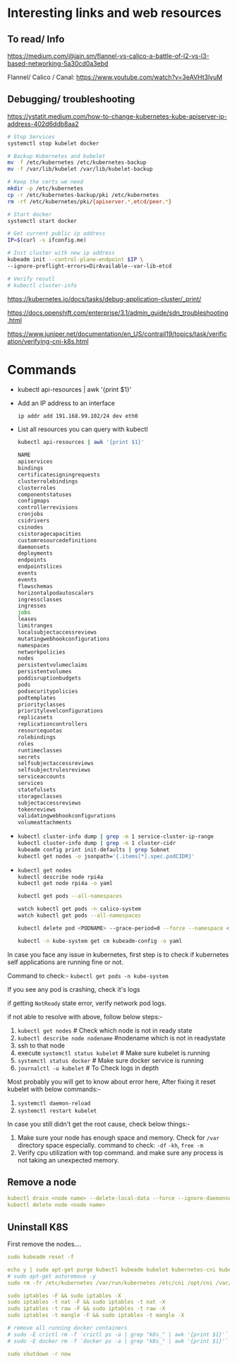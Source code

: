 # Interesting links and web resources

## To read/ Info

https://medium.com/@jain.sm/flannel-vs-calico-a-battle-of-l2-vs-l3-based-networking-5a30cd0a3ebd

Flannel/ Calico / Canal: https://www.youtube.com/watch?v=3eAVHt3lyuM

## Debugging/ troubleshooting

https://ystatit.medium.com/how-to-change-kubernetes-kube-apiserver-ip-address-402d6ddb8aa2
```bash
# Stop Services
systemctl stop kubelet docker

# Backup Kubernetes and kubelet
mv -f /etc/kubernetes /etc/kubernetes-backup
mv -f /var/lib/kubelet /var/lib/kubelet-backup

# Keep the certs we need
mkdir -p /etc/kubernetes
cp -r /etc/kubernetes-backup/pki /etc/kubernetes
rm -rf /etc/kubernetes/pki/{apiserver.*,etcd/peer.*}

# Start docker
systemctl start docker

# Get current public ip address
IP=$(curl -s ifconfig.me)

# Init cluster with new ip address
kubeadm init --control-plane-endpoint $IP \
--ignore-preflight-errors=DirAvailable--var-lib-etcd

# Verify resutl
# kubectl cluster-info
```



https://kubernetes.io/docs/tasks/debug-application-cluster/_print/

https://docs.openshift.com/enterprise/3.1/admin_guide/sdn_troubleshooting.html

https://www.juniper.net/documentation/en_US/contrail19/topics/task/verification/verifying-cni-k8s.html

# Commands

- kubectl api-resources | awk '{print $1}' 

- Add an IP address to an interface

  ```bash
  ip addr add 191.168.99.102/24 dev eth0
  ```
- List all resources you can query with kubectl
  ```bash
  kubectl api-resources | awk '{print $1}'
  ```
  
  ```bash
  NAME
  apiservices
  bindings
  certificatesigningrequests
  clusterrolebindings
  clusterroles
  componentstatuses
  configmaps
  controllerrevisions
  cronjobs
  csidrivers
  csinodes
  csistoragecapacities
  customresourcedefinitions
  daemonsets
  deployments
  endpoints
  endpointslices
  events
  events
  flowschemas
  horizontalpodautoscalers
  ingressclasses
  ingresses
  jobs
  leases
  limitranges
  localsubjectaccessreviews
  mutatingwebhookconfigurations
  namespaces
  networkpolicies
  nodes
  persistentvolumeclaims
  persistentvolumes
  poddisruptionbudgets
  pods
  podsecuritypolicies
  podtemplates
  priorityclasses
  prioritylevelconfigurations
  replicasets
  replicationcontrollers
  resourcequotas
  rolebindings
  roles
  runtimeclasses
  secrets
  selfsubjectaccessreviews
  selfsubjectrulesreviews
  serviceaccounts
  services
  statefulsets
  storageclasses
  subjectaccessreviews
  tokenreviews
  validatingwebhookconfigurations
  volumeattachments
  ```
  
- ```bash
  kubectl cluster-info dump | grep -m 1 service-cluster-ip-range
  kubectl cluster-info dump | grep -m 1 cluster-cidr
  kubeadm config print init-defaults | grep Subnet
  kubectl get nodes -o jsonpath='{.items[*].spec.podCIDR}'
  ```

- ```bash
  kubectl get nodes
  kubectl describe node rpi4a
  kubectl get node rpi4a -o yaml
  
  kubectl get pods --all-namespaces
  
  watch kubectl get pods -n calico-system
  watch kubectl get pods --all-namespaces
  
  kubectl delete pod <PODNAME> --grace-period=0 --force --namespace <NAMESPACE>
  
  kubectl -n kube-system get cm kubeadm-config -o yaml
  ```
  
  

In case you face any issue in kubernetes, first step is to check if kubernetes self applications are running fine or not.

Command to check:- `kubectl get pods -n kube-system`

If you see any pod is crashing, check it's logs

if getting `NotReady` state error, verify network pod logs.

if not able to resolve with above, follow below steps:-

1. `kubectl get nodes` # Check which node is not in ready state
2. `kubectl describe node nodename` #nodename which is not in readystate
3. ssh to that node
4. execute `systemctl status kubelet` # Make sure kubelet is running
5. `systemctl status docker` # Make sure docker service is running
6. `journalctl -u kubelet` # To Check logs in depth

Most probably you will get to know about error here, After fixing it reset kubelet with below commands:-

1. `systemctl daemon-reload`
2. `systemctl restart kubelet`

In case you still didn't get the root cause, check below things:-

1. Make sure your node has enough space and memory. Check for `/var` directory space especially. command to check: `-df` `-kh`, `free -m`
2. Verify cpu utilization with top command. and make sure any process is not taking an unexpected memory.

## Remove a node

```yaml
kubectl drain <node name> --delete-local-data --force --ignore-daemonsets
kubectl delete node <node name>
```

## Uninstall K8S

First remove the nodes....



```yaml
sudo kubeadm reset -f

echo y | sudo apt-get purge kubectl kubeadm kubelet kubernetes-cni kube*
# sudo apt-get autoremove -y
sudo rm -fr /etc/kubernetes /var/run/kubernetes /etc/cni /opt/cni /var/lib/cni /var/lib/etcd ~/.kube

sudo iptables -F && sudo iptables -X
sudo iptables -t nat -F && sudo iptables -t nat -X
sudo iptables -t raw -F && sudo iptables -t raw -X
sudo iptables -t mangle -F && sudo iptables -t mangle -X

# remove all running docker containers
# sudo -E crictl rm -f `crictl ps -a | grep "k8s_" | awk '{print $1}'`
# sudo -E docker rm -f `docker ps -a | grep "k8s_" | awk '{print $1}'`

sudo shutdown -r now


```
